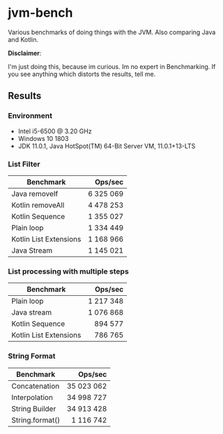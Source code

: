 # jvm-bench

Various benchmarks of doing things with the JVM.
Also comparing Java and Kotlin.

**Disclaimer**:

I'm just doing this, because im curious. 
Im no expert in Benchmarking.
If you see anything which distorts the results, tell me.

## Results

### Environment
* Intel i5-6500 @ 3.20 GHz
* Windows 10 1803
* JDK 11.0.1, Java HotSpot(TM) 64-Bit Server VM, 11.0.1+13-LTS

### List Filter

| Benchmark              | Ops/sec   |
|------------------------|----------:|
| Java removeIf          | 6 325 069 |
| Kotlin removeAll       | 4 478 253 |
| Kotlin Sequence        | 1 355 027 |
| Plain loop             | 1 334 449 |
| Kotlin List Extensions | 1 168 966 |
| Java Stream            | 1 145 021 |

### List processing with multiple steps

| Benchmark              | Ops/sec   |
|------------------------|----------:|
| Plain loop             | 1 217 348 |
| Java stream            | 1 076 868 |
| Kotlin Sequence        | 894 577   |
| Kotlin List Extensions | 786 765   |

### String Format

| Benchmark       | Ops/sec    |
|-----------------|-----------:|
| Concatenation   | 35 023 062 |
| Interpolation   | 34 998 727 |
| String Builder  | 34 913 428 |
| String.format() | 1 116 742  |

